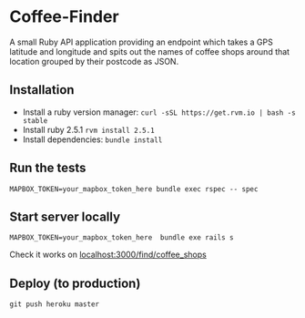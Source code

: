 # Coffee-Finder

A small Ruby API application providing an endpoint which takes a GPS latitude and longitude and spits out the names of coffee shops around that location grouped by their postcode as JSON.

## Installation
* Install a ruby version manager: `curl -sSL https://get.rvm.io | bash -s stable`
* Install ruby 2.5.1 `rvm install 2.5.1`
* Install dependencies: `bundle install`

## Run the tests
```
MAPBOX_TOKEN=your_mapbox_token_here bundle exec rspec -- spec
```

## Start server locally
```
MAPBOX_TOKEN=your_mapbox_token_here  bundle exe rails s
```
Check it works on [localhost:3000/find/coffee_shops](http://localhost:3000/v1/find/coffee_shops?longitude=43&latitude=13)

## Deploy (to production)
```
git push heroku master
```

